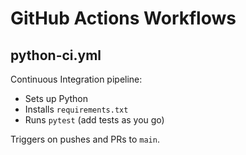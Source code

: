 # GitHub Actions Workflows

## python-ci.yml
Continuous Integration pipeline:
- Sets up Python
- Installs `requirements.txt`
- Runs `pytest` (add tests as you go)

Triggers on pushes and PRs to `main`.

